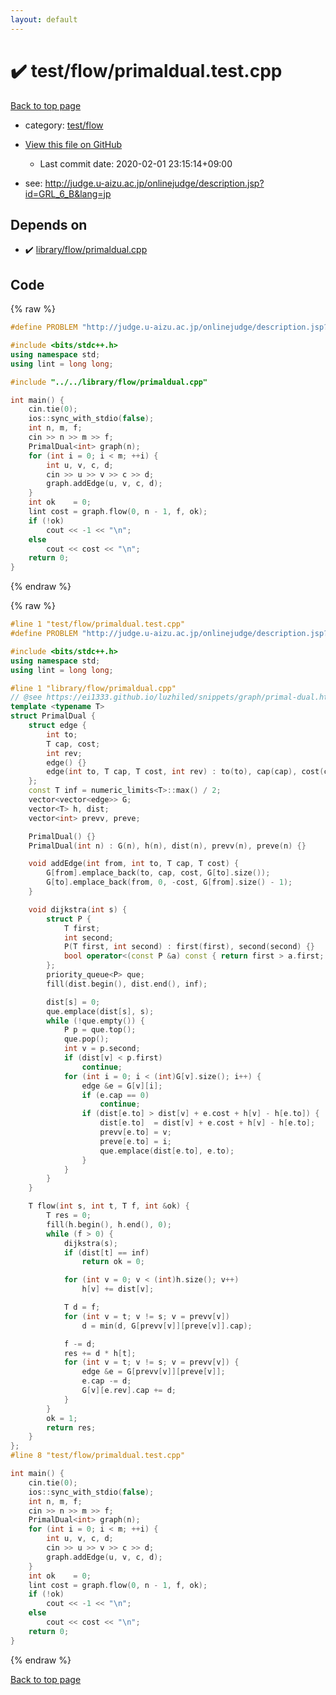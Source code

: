 ```yaml
---
layout: default
---
```


<!-- mathjax config similar to math.stackexchange -->
<script type="text/javascript" async
  src="https://cdnjs.cloudflare.com/ajax/libs/mathjax/2.7.5/MathJax.js?config=TeX-MML-AM_CHTML">
</script>
<script type="text/x-mathjax-config">
  MathJax.Hub.Config({
    TeX: { equationNumbers: { autoNumber: "AMS" }},
    tex2jax: {
      inlineMath: [ ['$','$'] ],
      processEscapes: true
    },
    "HTML-CSS": { matchFontHeight: false },
    displayAlign: "left",
    displayIndent: "2em"
  });
</script>

<script type="text/javascript" src="https://cdnjs.cloudflare.com/ajax/libs/jquery/3.4.1/jquery.min.js"></script>
<script src="https://cdn.jsdelivr.net/npm/jquery-balloon-js@1.1.2/jquery.balloon.min.js" integrity="sha256-ZEYs9VrgAeNuPvs15E39OsyOJaIkXEEt10fzxJ20+2I=" crossorigin="anonymous"></script>
<script type="text/javascript" src="../../../assets/js/copy-button.js"></script>
<link rel="stylesheet" href="../../../assets/css/copy-button.css" />


# :heavy_check_mark: test/flow/primaldual.test.cpp

<a href="../../../index.html">Back to top page</a>

* category: <a href="../../../index.html#044295dbe38b1bf5a820888b65143052">test/flow</a>
* <a href="{{ site.github.repository_url }}/blob/master/test/flow/primaldual.test.cpp">View this file on GitHub</a>
    - Last commit date: 2020-02-01 23:15:14+09:00


* see: <a href="http://judge.u-aizu.ac.jp/onlinejudge/description.jsp?id=GRL_6_B&lang=jp">http://judge.u-aizu.ac.jp/onlinejudge/description.jsp?id=GRL_6_B&lang=jp</a>


## Depends on

* :heavy_check_mark: <a href="../../../library/library/flow/primaldual.cpp.html">library/flow/primaldual.cpp</a>


## Code

<a id="unbundled"></a>
{% raw %}
```cpp
#define PROBLEM "http://judge.u-aizu.ac.jp/onlinejudge/description.jsp?id=GRL_6_B&lang=jp"

#include <bits/stdc++.h>
using namespace std;
using lint = long long;

#include "../../library/flow/primaldual.cpp"

int main() {
    cin.tie(0);
    ios::sync_with_stdio(false);
    int n, m, f;
    cin >> n >> m >> f;
    PrimalDual<int> graph(n);
    for (int i = 0; i < m; ++i) {
        int u, v, c, d;
        cin >> u >> v >> c >> d;
        graph.addEdge(u, v, c, d);
    }
    int ok    = 0;
    lint cost = graph.flow(0, n - 1, f, ok);
    if (!ok)
        cout << -1 << "\n";
    else
        cout << cost << "\n";
    return 0;
}

```
{% endraw %}

<a id="bundled"></a>
{% raw %}
```cpp
#line 1 "test/flow/primaldual.test.cpp"
#define PROBLEM "http://judge.u-aizu.ac.jp/onlinejudge/description.jsp?id=GRL_6_B&lang=jp"

#include <bits/stdc++.h>
using namespace std;
using lint = long long;

#line 1 "library/flow/primaldual.cpp"
// @see https://ei1333.github.io/luzhiled/snippets/graph/primal-dual.html
template <typename T>
struct PrimalDual {
    struct edge {
        int to;
        T cap, cost;
        int rev;
        edge() {}
        edge(int to, T cap, T cost, int rev) : to(to), cap(cap), cost(cost), rev(rev) {}
    };
    const T inf = numeric_limits<T>::max() / 2;
    vector<vector<edge>> G;
    vector<T> h, dist;
    vector<int> prevv, preve;

    PrimalDual() {}
    PrimalDual(int n) : G(n), h(n), dist(n), prevv(n), preve(n) {}

    void addEdge(int from, int to, T cap, T cost) {
        G[from].emplace_back(to, cap, cost, G[to].size());
        G[to].emplace_back(from, 0, -cost, G[from].size() - 1);
    }

    void dijkstra(int s) {
        struct P {
            T first;
            int second;
            P(T first, int second) : first(first), second(second) {}
            bool operator<(const P &a) const { return first > a.first; }
        };
        priority_queue<P> que;
        fill(dist.begin(), dist.end(), inf);

        dist[s] = 0;
        que.emplace(dist[s], s);
        while (!que.empty()) {
            P p = que.top();
            que.pop();
            int v = p.second;
            if (dist[v] < p.first)
                continue;
            for (int i = 0; i < (int)G[v].size(); i++) {
                edge &e = G[v][i];
                if (e.cap == 0)
                    continue;
                if (dist[e.to] > dist[v] + e.cost + h[v] - h[e.to]) {
                    dist[e.to]  = dist[v] + e.cost + h[v] - h[e.to];
                    prevv[e.to] = v;
                    preve[e.to] = i;
                    que.emplace(dist[e.to], e.to);
                }
            }
        }
    }

    T flow(int s, int t, T f, int &ok) {
        T res = 0;
        fill(h.begin(), h.end(), 0);
        while (f > 0) {
            dijkstra(s);
            if (dist[t] == inf)
                return ok = 0;

            for (int v = 0; v < (int)h.size(); v++)
                h[v] += dist[v];

            T d = f;
            for (int v = t; v != s; v = prevv[v])
                d = min(d, G[prevv[v]][preve[v]].cap);

            f -= d;
            res += d * h[t];
            for (int v = t; v != s; v = prevv[v]) {
                edge &e = G[prevv[v]][preve[v]];
                e.cap -= d;
                G[v][e.rev].cap += d;
            }
        }
        ok = 1;
        return res;
    }
};
#line 8 "test/flow/primaldual.test.cpp"

int main() {
    cin.tie(0);
    ios::sync_with_stdio(false);
    int n, m, f;
    cin >> n >> m >> f;
    PrimalDual<int> graph(n);
    for (int i = 0; i < m; ++i) {
        int u, v, c, d;
        cin >> u >> v >> c >> d;
        graph.addEdge(u, v, c, d);
    }
    int ok    = 0;
    lint cost = graph.flow(0, n - 1, f, ok);
    if (!ok)
        cout << -1 << "\n";
    else
        cout << cost << "\n";
    return 0;
}

```
{% endraw %}

<a href="../../../index.html">Back to top page</a>

